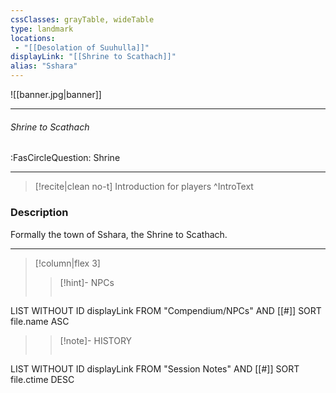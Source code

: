```yaml
---
cssClasses: grayTable, wideTable
type: landmark
locations:
 - "[[Desolation of Suuhulla]]"
displayLink: "[[Shrine to Scathach]]"
alias: "Sshara"
---
```


![[banner.jpg|banner]]

---
###### Shrine to Scathach
<span class="sub2">:FasCircleQuestion: Shrine</span>

---

> [!recite|clean no-t]
>	Introduction for players
>^IntroText
	
### Description
Formally the town of Sshara, the Shrine to Scathach.

---

> [!column|flex 3]
> > [!hint]-  NPCs
> >```dataview
LIST WITHOUT ID displayLink
FROM "Compendium/NPCs" AND [[#]]
SORT file.name ASC
> 
>> [!note]- HISTORY
>>```dataview
LIST WITHOUT ID displayLink
FROM "Session Notes" AND [[#]]
SORT file.ctime DESC


